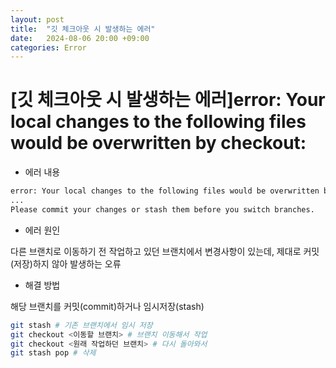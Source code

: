 ```yaml
---
layout: post
title:  "깃 체크아웃 시 발생하는 에러"
date:   2024-08-06 20:00 +09:00
categories: Error
---
```


# [깃 체크아웃 시 발생하는 에러]error: Your local changes to the following files would be overwritten by checkout:

- 에러 내용

```bash
error: Your local changes to the following files would be overwritten by checkout:
...
Please commit your changes or stash them before you switch branches.
```

- 에러 원인

다른 브랜치로 이동하기 전 작업하고 있던 브랜치에서 변경사항이 있는데, 제대로 커밋(저장)하지 않아 발생하는 오류

- 해결 방법

해당 브랜치를 커밋(commit)하거나 임시저장(stash)

```bash
git stash # 기존 브랜치에서 임시 저장
git checkout <이동할 브랜치> # 브랜치 이동해서 작업
git checkout <원래 작업하던 브랜치> # 다시 돌아와서
git stash pop # 삭제
```